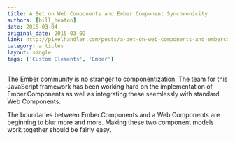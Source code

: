 ```yaml
---
title: A Bet on Web Components and Ember.Component Synchronicity
authors: [bill_heaton]
date: 2015-03-04
original_date: 2015-03-02
link: http://pixelhandler.com/posts/a-bet-on-web-components-and-embercomponent-synchronicity
category: articles
layout: single
tags: ['Custom Elements', 'Ember']
---
```


The Ember community is no stranger to componentization. The team for this JavaScript framework has
been working hard on the implementation of Ember.Components as well as integrating these seemlessly
with standard Web Components.

The boundaries between Ember.Components and a Web Components are beginning to blur more and more.
Making these two component models work together should be fairly easy.

<!-- Excerpt -->
